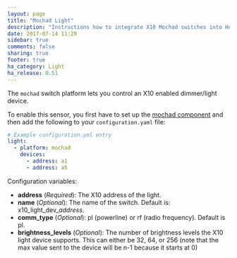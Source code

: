 ```yaml
---
layout: page
title: "Mochad Light"
description: "Instructions how to integrate X10 Mochad switches into Home Assistant."
date: 2017-07-14 11:29
sidebar: true
comments: false
sharing: true
footer: true
ha_category: Light
ha_release: 0.51
---
```


The `mochad` switch platform lets you control an X10 enabled dimmer/light
device.

To enable this sensor, you first have to set up the [mochad component](/components/mochad/) and then add the following to your `configuration.yaml` file:

```yaml
# Example configuration.yml entry
light:
  - platform: mochad
    devices:
      - address: a1
      - address: a5
```

Configuration variables:

- **address** (*Required*): The X10 address of the light.
- **name** (*Optional*): The name of the switch. Default is: x10_light_dev_*address*.
- **comm_type** (*Optional*): pl (powerline) or rf (radio frequency). Default is pl.
- **brightness_levels** (*Optional*): The number of brightness levels the X10 light device supports. This can either be 32, 64, or 256 (note that the max
value sent to the device will be n-1 because it starts at 0)
